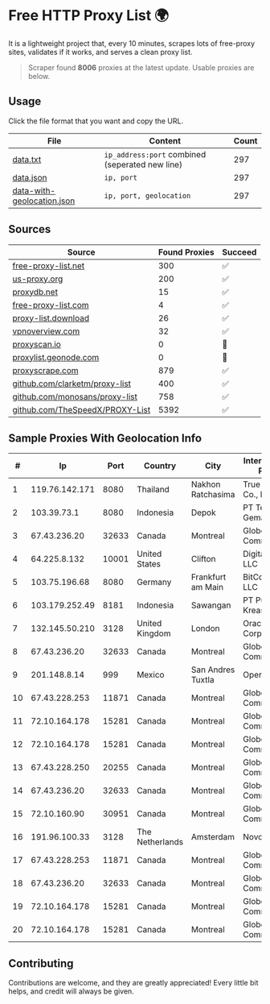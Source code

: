 
# Free HTTP Proxy List 🌍

It is a lightweight project that, every 10 minutes, scrapes lots of free-proxy sites, validates if it works, and serves a clean proxy list.


> Scraper found **8006** proxies at the latest update. Usable proxies are below.

## Usage

Click the file format that you want and copy the URL.


|File|Content|Count|
|----|-------|-----|
|[data.txt](https://raw.githubusercontent.com/themiralay/Proxy-List-World/master/data.txt)|`ip_address:port` combined (seperated new line)|297|
|[data.json](https://raw.githubusercontent.com/themiralay/Proxy-List-World/master/data.json)|`ip, port`|297|
|[data-with-geolocation.json](https://raw.githubusercontent.com/themiralay/Proxy-List-World/master/data-with-geolocation.json)|`ip, port, geolocation`|297|

## Sources

|Source|Found Proxies|Succeed|
|------|-------------|-------|
|[free-proxy-list.net](https://free-proxy-list.net)|300|✅|
|[us-proxy.org](https://www.us-proxy.org)|200|✅|
|[proxydb.net](http://proxydb.net)|15|✅|
|[free-proxy-list.com](https://free-proxy-list.com/?page=&port=&type%5B%5D=http&type%5B%5D=https&up_time=0&search=Search)|4|✅|
|[proxy-list.download](https://www.proxy-list.download/HTTP)|26|✅|
|[vpnoverview.com](https://vpnoverview.com/privacy/anonymous-browsing/free-proxy-servers)|32|✅|
|[proxyscan.io](https://www.proxyscan.io)|0|🚫|
|[proxylist.geonode.com](https://proxylist.geonode.com/api/proxy-list?limit=300&page=1&sort_by=lastChecked&sort_type=desc&protocols=http,https)|0|🚫|
|[proxyscrape.com](https://api.proxyscrape.com/v2/?request=displayproxies&protocol=http&timeout=10000&country=all&ssl=all&anonymity=all)|879|✅|
|[github.com/clarketm/proxy-list](https://raw.githubusercontent.com/clarketm/proxy-list/master/proxy-list-raw.txt)|400|✅|
|[github.com/monosans/proxy-list](https://raw.githubusercontent.com/monosans/proxy-list/main/proxies/http.txt)|758|✅|
|[github.com/TheSpeedX/PROXY-List](https://raw.githubusercontent.com/TheSpeedX/PROXY-List/master/http.txt)|5392|✅|


## Sample Proxies With Geolocation Info

|#|Ip|Port|Country|City|Internet Service Provider|
|-|--|----|-------|----|-------------------------|
|1|119.76.142.171|8080|Thailand|Nakhon Ratchasima|True Internet Co., Ltd.|
|2|103.39.73.1|8080|Indonesia|Depok|PT Teknologi Gema Informasi|
|3|67.43.236.20|32633|Canada|Montreal|GloboTech Communications|
|4|64.225.8.132|10001|United States|Clifton|DigitalOcean, LLC|
|5|103.75.196.68|8080|Germany|Frankfurt am Main|BitCommand LLC|
|6|103.179.252.49|8181|Indonesia|Sawangan|PT Pusaka Kreasi Mandiri|
|7|132.145.50.210|3128|United Kingdom|London|Oracle Corporation|
|8|67.43.236.20|32633|Canada|Montreal|GloboTech Communications|
|9|201.148.8.14|999|Mexico|San Andres Tuxtla|Operbes|
|10|67.43.228.253|11871|Canada|Montreal|GloboTech Communications|
|11|72.10.164.178|15281|Canada|Montreal|GloboTech Communications|
|12|72.10.164.178|15281|Canada|Montreal|GloboTech Communications|
|13|67.43.228.250|20255|Canada|Montreal|GloboTech Communications|
|14|67.43.236.20|32633|Canada|Montreal|GloboTech Communications|
|15|72.10.160.90|30951|Canada|Montreal|GloboTech Communications|
|16|191.96.100.33|3128|The Netherlands|Amsterdam|NovoServe B.V.|
|17|67.43.228.253|11871|Canada|Montreal|GloboTech Communications|
|18|67.43.236.20|32633|Canada|Montreal|GloboTech Communications|
|19|72.10.164.178|15281|Canada|Montreal|GloboTech Communications|
|20|72.10.164.178|15281|Canada|Montreal|GloboTech Communications|



## Contributing

Contributions are welcome, and they are greatly appreciated! Every
little bit helps, and credit will always be given.

